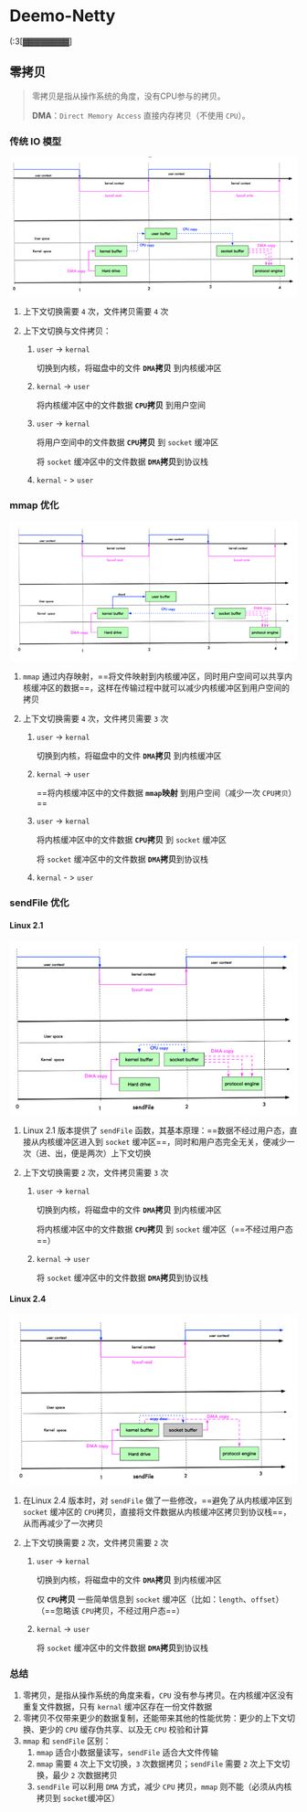 # Deemo-Netty
(:3[▓▓▓▓▓▓▓▓]

## 零拷贝

> 零拷贝是指从操作系统的角度，没有CPU参与的拷贝。
>
> **DMA**：`Direct Memory Access` 直接内存拷贝（不使用 `CPU`）。

### 传统 IO 模型

![img](images/chapter03_17.png)

1. 上下文切换需要 `4` 次，文件拷贝需要 `4` 次

2. 上下文切换与文件拷贝：

   1. `user` -> `kernal`

      切换到内核，将磁盘中的文件 **`DMA`拷贝** 到内核缓冲区

   2. `kernal` -> `user`

      将内核缓冲区中的文件数据 **`CPU`拷贝** 到用户空间

   3. `user` -> `kernal`

      将用户空间中的文件数据 **`CPU`拷贝** 到 `socket` 缓冲区

      将 `socket` 缓冲区中的文件数据 **`DMA`拷贝**到协议栈

   4. `kernal` - > `user`

### mmap 优化

![img](images/chapter03_18.png)

1. `mmap` 通过内存映射，==将文件映射到内核缓冲区，同时用户空间可以共享内核缓冲区的数据==，这样在传输过程中就可以减少内核缓冲区到用户空间的拷贝

2. 上下文切换需要 `4` 次，文件拷贝需要 `3` 次

   1. `user` -> `kernal`

      切换到内核，将磁盘中的文件 **`DMA`拷贝** 到内核缓冲区

   2. `kernal` -> `user`

      ==将内核缓冲区中的文件数据 **`mmap`映射** 到用户空间（减少一次 `CPU拷贝`）==

   3. `user` -> `kernal`

      将内核缓冲区中的文件数据 **`CPU`拷贝** 到 `socket` 缓冲区

      将 `socket` 缓冲区中的文件数据 **`DMA`拷贝**到协议栈

   4. `kernal` - > `user`

### sendFile 优化

#### Linux 2.1

![img](images/chapter03_19.png)

1. Linux 2.1 版本提供了 `sendFile` 函数，其基本原理：==数据不经过用户态，直接从内核缓冲区进入到 `socket` 缓冲区==，同时和用户态完全无关，便减少一次（进、出，便是两次）上下文切换

2. 上下文切换需要 `2` 次，文件拷贝需要 `3` 次

   1. `user` -> `kernal`

      切换到内核，将磁盘中的文件 **`DMA`拷贝** 到内核缓冲区

      将内核缓冲区中的文件数据 **`CPU`拷贝** 到 `socket` 缓冲区（==不经过用户态==）

   2. `kernal` -> `user`

      将 `socket` 缓冲区中的文件数据 **`DMA`拷贝**到协议栈

#### Linux 2.4

![img](images/chapter03_20.png)

1. 在Linux 2.4 版本时，对 `sendFile` 做了一些修改，==避免了从内核缓冲区到 `socket` 缓冲区的 `CPU`拷贝，直接将文件数据从内核缓冲区拷贝到协议栈==，从而再减少了一次拷贝

2. 上下文切换需要 `2` 次，文件拷贝需要 `2` 次

   1. `user` -> `kernal`

      切换到内核，将磁盘中的文件 **`DMA`拷贝** 到内核缓冲区

      仅 **`CPU`拷贝** 一些简单信息到 `socket` 缓冲区（比如：`length`、`offset`）（==忽略该 `CPU`拷贝，不经过用户态==）

   2. `kernal` -> `user`

      将 `socket` 缓冲区中的文件数据 **`DMA`拷贝**到协议栈

### 总结

1. 零拷贝，是指从操作系统的角度来看，`CPU` 没有参与拷贝。在内核缓冲区没有重复文件数据，只有 `kernal` 缓冲区存在一份文件数据
2. 零拷贝不仅带来更少的数据复制，还能带来其他的性能优势：更少的上下文切换、更少的 `CPU` 缓存伪共享、以及无 `CPU` 校验和计算
3. `mmap` 和 `sendFile` 区别：
   1. `mmap` 适合小数据量读写，`sendFile` 适合大文件传输
   2. `mmap` 需要 `4` 次上下文切换，`3` 次数据拷贝；`sendFile` 需要 `2` 次上下文切换，最少 `2` 次数据拷贝
   3. `sendFile` 可以利用 `DMA` 方式，减少 `CPU` 拷贝，`mmap` 则不能（必须从内核拷贝到 `socket`缓冲区）
